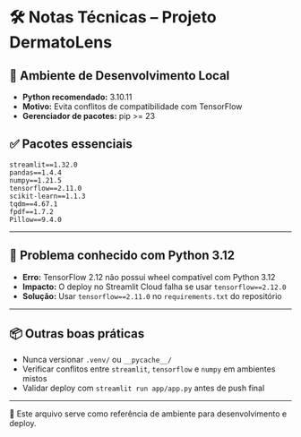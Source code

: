 # 🛠️ Notas Técnicas – Projeto DermatoLens

## 🔧 Ambiente de Desenvolvimento Local

- **Python recomendado:** 3.10.11
- **Motivo:** Evita conflitos de compatibilidade com TensorFlow
- **Gerenciador de pacotes:** pip >= 23

## ✅ Pacotes essenciais

```
streamlit==1.32.0
pandas==1.4.4
numpy==1.21.5
tensorflow==2.11.0
scikit-learn==1.1.3
tqdm==4.67.1
fpdf==1.7.2
Pillow==9.4.0
```

---

## 🚫 Problema conhecido com Python 3.12

- **Erro:** TensorFlow 2.12 não possui wheel compatível com Python 3.12
- **Impacto:** O deploy no Streamlit Cloud falha se usar `tensorflow==2.12.0`
- **Solução:** Usar `tensorflow==2.11.0` no `requirements.txt` do repositório

---

## 📦 Outras boas práticas

- Nunca versionar `.venv/` ou `__pycache__/`
- Verificar conflitos entre `streamlit`, `tensorflow` e `numpy` em ambientes mistos
- Validar deploy com `streamlit run app/app.py` antes de push final

---

🧠 Este arquivo serve como referência de ambiente para desenvolvimento e deploy.